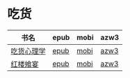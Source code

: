 # 吃货

| 书名 | epub | mobi | azw3 |
| --- | --- | --- | --- |
| [吃货心理学](http://ct.dalanmei.com/f/31084289-571813341-0ada2b) | [epub](http://ct.dalanmei.com/f/31084289-571813341-0ada2b) | [mobi](http://ct.dalanmei.com/f/31084289-571543230-827bdf) | [azw3](http://ct.dalanmei.com/f/31084289-572196524-dd883a) |
| [红楼飨宴](http://ct.dalanmei.com/f/31084289-571736806-0915c7) | [epub](http://ct.dalanmei.com/f/31084289-571736806-0915c7) | [mobi](http://ct.dalanmei.com/f/31084289-571605669-1fd93c) | [azw3](http://ct.dalanmei.com/f/31084289-571915494-f0c99d) |
